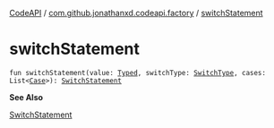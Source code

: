 [CodeAPI](../index.md) / [com.github.jonathanxd.codeapi.factory](index.md) / [switchStatement](.)

# switchStatement

`fun switchStatement(value: `[`Typed`](../com.github.jonathanxd.codeapi.base/-typed/index.md)`, switchType: `[`SwitchType`](../com.github.jonathanxd.codeapi.base/-switch-type/index.md)`, cases: List<`[`Case`](../com.github.jonathanxd.codeapi.base/-case/index.md)`>): `[`SwitchStatement`](../com.github.jonathanxd.codeapi.base/-switch-statement/index.md)

**See Also**

[SwitchStatement](../com.github.jonathanxd.codeapi.base/-switch-statement/index.md)

